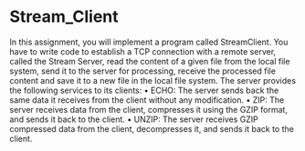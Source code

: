 # Stream_Client
In this assignment, you will implement a program called StreamClient. You have to write
code to establish a TCP connection with a remote server, called the Stream Server, read the content of a given file from the local file system, send it to the server for processing, receive the
processed file content and save it to a new file in the local file system. The server provides the
following services to its clients:
• ECHO: The server sends back the same data it receives from the client without any modification.
• ZIP: The server receives data from the client, compresses it using the GZIP format, and
sends it back to the client.
• UNZIP: The server receives GZIP compressed data from the client, decompresses it, and
sends it back to the client.
